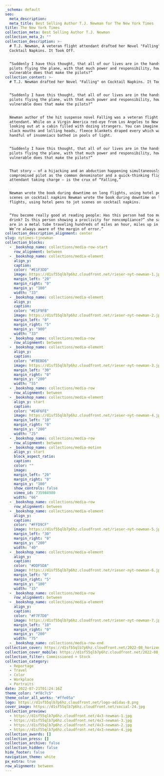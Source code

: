 ```yaml
---
_schema: default
seo:
  meta_description:
  meta_title: Best Selling Author T.J. Newman for The New York Times
title: The New York Times
collection_meta: Best Selling Author T.J. Newman
collection_meta_2: ""
collection_description: >-
  # T.J. Newman, A veteran flight attendant drafted her Novel "Falling" on
  Cocktail Napkins. It Took Off.


  “Suddenly I have this thought, that all of our lives are in the hands of the
  pilots flying the plane, with that much power and responsibility, how
  vulnerable does that make the pilots?”
collection_content: >-
  # T.J. Newman drafted her Novel "Falling" on Cocktail Napkins. It Took Off.


  “Suddenly I have this thought, that all of our lives are in the hands of the
  pilots flying the plane, with that much power and responsibility, how
  vulnerable does that make the pilots?”


  Newman author of the hit suspense novel Falling was a veteran flight
  attendant. While on a Virgin America red-eye from Los Angeles to New York,
  looking out at a cabin filled with dozing strangers. You can imagine the view:
  slack mouths and lolling heads, fleece blankets draped every which way, a
  handful of insomniacs bathed in pools of light.


  “Suddenly I have this thought, that all of our lives are in the hands of the
  pilots flying the plane, with that much power and responsibility, how
  vulnerable does that make the pilots?”


  That story — of a hijacking and an abduction happening simultaneously, with a
  compromised pilot as the common denominator and a quick-thinking flight
  attendant taking charge — is the crux of “Falling,”


  Newman wrote the book during downtime on long flights, using hotel pens to jot
  scenes on cocktail napkins Newman wrote the book during downtime on long
  flights, using hotel pens to jot scenes on cocktail napkins.


  “You become really good at reading people: Has this person had too much to
  drink? Is this person showing a proclivity for noncompliance?” she said. “We
  are in a metal tube traveling hundreds of miles an hour, miles up in the sky.
  We’re always aware of the margin of error.”
collection_description_alignment: center
slug: nytimes-tjnewman
collection_blocks:
  - _bookshop_name: collections/media-row-start
    row_alignment: between
  - _bookshop_name: collections/media-element
    align_y:
    caption:
    color: "#E1F3DD"
    image: https://d1sf55qlb7p6hz.cloudfront.net/rieser-nyt-newman-1.jpg
    margin_left: "20"
    margin_right: "0"
    margin_y: "100"
    width: "33"
  - _bookshop_name: collections/media-element
    align_y:
    caption:
    color: "#E1F9FB"
    image: https://d1sf55qlb7p6hz.cloudfront.net/rieser-nyt-newman-2.jpg
    margin_left: "0"
    margin_right: "5"
    margin_y: "900"
    width: "33"
  - _bookshop_name: collections/media-row
    row_alignment: between
  - _bookshop_name: collections/media-element
    align_y:
    caption:
    color: "#FBEBD6"
    image: https://d1sf55qlb7p6hz.cloudfront.net/rieser-nyt-newman-3.jpg
    margin_left: "30"
    margin_right: "0"
    margin_y: "200"
    width: "55"
  - _bookshop_name: collections/media-row
    row_alignment: between
  - _bookshop_name: collections/media-element
    align_y: start
    caption:
    color: "#E4F6FE"
    image: https://d1sf55qlb7p6hz.cloudfront.net/rieser-nyt-newman-4.jpg
    margin_left: "10"
    margin_right: "0"
    margin_y: "200"
    width: "25"
  - _bookshop_name: collections/media-row
    row_alignment: between
  - _bookshop_name: collections/media-motion
    align_y: start
    block_aspect_ratio:
    caption:
    color: ""
    image:
    margin_left: "20"
    margin_right: "0"
    margin_y: "100"
    show_controls: false
    vimeo_id: 735984980
    width: "66"
  - _bookshop_name: collections/media-row
    row_alignment: between
  - _bookshop_name: collections/media-element
    align_y:
    caption:
    color: "#FFD9CF"
    image: https://d1sf55qlb7p6hz.cloudfront.net/rieser-nyt-newman-5.jpg
    margin_left: "30"
    margin_right: "0"
    margin_y: "200"
    width: "40"
  - _bookshop_name: collections/media-element
    align_y:
    caption:
    color: "#DDF5DA"
    image: https://d1sf55qlb7p6hz.cloudfront.net/rieser-nyt-newman-6.jpg
    margin_left: "0"
    margin_right: "5"
    margin_y: "100"
    width: "15"
  - _bookshop_name: collections/media-row
    row_alignment: between
  - _bookshop_name: collections/media-element
    align_y:
    caption:
    color: "#F7F7D0"
    image: https://d1sf55qlb7p6hz.cloudfront.net/rieser-nyt-newman-7.jpg
    margin_left: "10"
    margin_right: "0"
    margin_y: "200"
    width: "75"
  - _bookshop_name: collections/media-row-end
collection_cover: https://d1sf55qlb7p6hz.cloudfront.net/2022-08_horizontal-covers-7.jpg
collection_cover_mobile: https://d1sf55qlb7p6hz.cloudfront.net/2022-08_vertical-covers-14.jpg
collection_filter: Commissioned + Stock
collection_category:
  - Reportage
  - Travel
  - Color
  - Workplace
  - Portraits
date: 2022-07-21T01:24:16Z
theme_color: "#f8c7c5"
theme_color_all_works: "#ffe05a"
logo: https://d1sf55qlb7p6hz.cloudfront.net/logo-adidas-8.png
cover_image: https://d1sf55qlb7p6hz.cloudfront.net/social-24.jpg
collection_preview:
  - https://d1sf55qlb7p6hz.cloudfront.net/4x3-newman-1.jpg
  - https://d1sf55qlb7p6hz.cloudfront.net/4x3-newman-3.jpg
  - https://d1sf55qlb7p6hz.cloudfront.net/4x3-newman-2.jpg
  - https://d1sf55qlb7p6hz.cloudfront.net/4x3-newman-4.jpg
collection_awards: []
collection_press: []
collection_archive: false
collection_hidden: false
hide_footer: false
navigation_theme: white
px_extra: true
row_alignment: between
---
```

